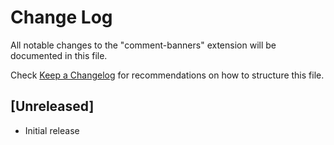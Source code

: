 # Change Log

All notable changes to the "comment-banners" extension will be documented in this file.

Check [Keep a Changelog](http://keepachangelog.com/) for recommendations on how to structure this file.

## [Unreleased]

- Initial release